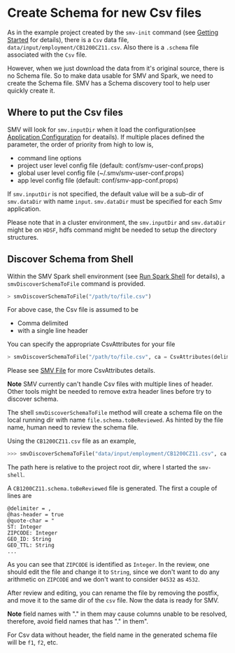 # Create Schema for new Csv files

As in the example project created by the `smv-init` command (see [Getting Started](getting_started.md)
for details), there is a `Csv` data file, `data/input/employment/CB1200CZ11.csv`. Also there is
a `.schema` file associated with the `Csv` file.

However, when we just download the data from it's original source, there is no Schema file. So to make
data usable for SMV and Spark, we need to create the Schema file. SMV has a Schema discovery tool to
help user quickly create it.

## Where to put the Csv files

SMV will look for `smv.inputDir` when it load the configuration(see [Application Configuration](app_config.md) for deatails). If multiple places defined the parameter, the order of
priority from high to low is,

* command line options
* project user level config file (default: conf/smv-user-conf.props)
* global user level config file (~/.smv/smv-user-conf.props)
* app level config file (default: conf/smv-app-conf.props)  

If `smv.inputDir` is not specified, the default value will be a sub-dir of `smv.dataDir` with name `input`.
`smv.dataDir` must be specified for each Smv application.

Please note that in a cluster environment, the `smv.inputDir` and `smv.dataDir` might be on `HDSF`, hdfs command might be
needed to setup the directory structures.

## Discover Schema from Shell

Within the SMV Spark shell environment (see [Run Spark Shell](run_shell.md) for details), a
`smvDiscoverSchemaToFile` command is provided.

```python
> smvDiscoverSchemaToFile("/path/to/file.csv")
```

For above case, the Csv file is assumed to be
* Comma delimited
* with a single line header

You can specify the appropriate CsvAttributes for your file

```python
> smvDiscoverSchemaToFile("/path/to/file.csv", ca = CsvAttributes(delimiter = '|', hasHeader = "true"))
```

Please see [SMV File](smv_input.md) for more CsvAttributes details.

**Note** SMV currently can't handle Csv files with multiple lines of header. Other tools might be needed
to remove extra header lines before try to discover schema.

The shell `smvDiscoverSchemaToFile` method will create a schema file on the local running dir with name  `file.schema.toBeReviewed`. As
hinted by the file name, human need to review the schema file.

Using the `CB1200CZ11.csv` file as an example,

```python
>>> smvDiscoverSchemaToFile("data/input/employment/CB1200CZ11.csv", ca = CsvAttributes(delimiter = '|', hasHeader = "true"))
```

The path here is relative to the project root dir, where I started the `smv-shell`.

A `CB1200CZ11.schema.toBeReviewed` file is generated. The first a couple of lines are
```
@delimiter = ,
@has-header = true
@quote-char = "
ST: Integer
ZIPCODE: Integer
GEO_ID: String
GEO_TTL: String
...
```

As you can see that `ZIPCODE` is identified as `Integer`. In the review, one should edit the
file and change it to `String`, since we don't want to do any arithmetic on `ZIPCODE` and we don't
want to consider `04532` as `4532`.

After review and editing, you can rename the file by removing the postfix, and move it to the same dir
of the `csv` file. Now the data is ready for SMV.

**Note** field names with "." in  them may cause columns unable to be resolved, therefore, avoid field names that has "." in them".


For Csv data without header, the field name in the generated schema file will be `f1`, `f2`, etc.
